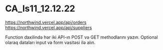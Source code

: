 # CA_ls11_12.12.22
https://northwind.vercel.app/api/orders
https://northwind.vercel.app/api/suppliers


Function daxilində hər iki API-ın POST və GET methodlarını yazın. 
Optional olaraq dataları input və form vasitəsi ilə alın.
